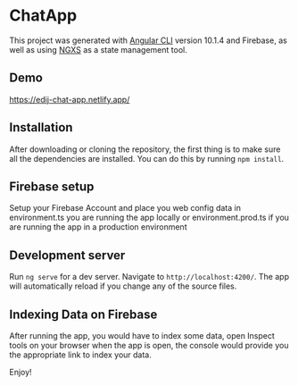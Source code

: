 # ChatApp

This project was generated with [Angular CLI](https://github.com/angular/angular-cli) version 10.1.4 and Firebase, as well as using [NGXS](https://www.ngxs.io/) as a state management tool.

## Demo
https://edij-chat-app.netlify.app/


## Installation
After downloading or cloning the repository, the first thing is to make sure all the dependencies are installed. You can do this by running `npm install`.

## Firebase setup
Setup your Firebase Account and place you web config data in environment.ts you are running the app locally or environment.prod.ts if you are running the app in a production environment


## Development server

Run `ng serve` for a dev server. Navigate to `http://localhost:4200/`. The app will automatically reload if you change any of the source files.

## Indexing Data on Firebase

After running the app, you would have to index some data, open Inspect tools on your browser when the app is open, the console would provide you the appropriate link to index your data. 

Enjoy!
